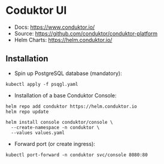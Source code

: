 # Coduktor UI
* Docs: https://www.conduktor.io/
* Source: https://github.com/conduktor/conduktor-platform
* Helm Charts: https://helm.conduktor.io/

## Installation
* Spin up PostgreSQL database (mandatory):
```shell
kubectl apply -f psqgl.yaml
```

* Installation of a base Conduktor Console:
```shell
helm repo add conduktor https://helm.conduktor.io
helm repo update

helm install console conduktor/console \
  --create-namespace -n conduktor \
  --values values.yaml 
```

* Forward port (or create ingress):
```shell
kubectl port-forward -n conduktor svc/console 8080:80
```
